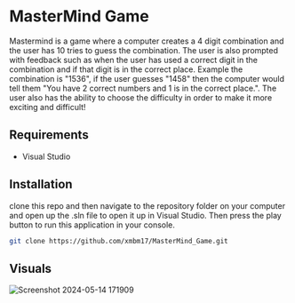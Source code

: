 # MasterMind Game

Mastermind is a game where a computer creates a 4 digit  combination and the user has 10 tries to guess the combination. The user is also prompted with feedback such as when the user has used a correct digit in the combination and if that digit is in the correct place. Example the combination is "1536", if the user guesses "1458" then the computer would tell them "You have 2 correct numbers and 1 is in the correct place.". The user also has the ability to choose the difficulty in order to make it more exciting and difficult! 

## Requirements
* Visual Studio 

## Installation

clone this repo and then navigate to the repository folder on your computer and open up the .sln file to open it up in Visual Studio. Then  press the play button to run this application in your console.

```bash
git clone https://github.com/xmbm17/MasterMind_Game.git
```

## Visuals
![Screenshot 2024-05-14 171909](https://github.com/xmbm17/MasterMind_Game/assets/106717417/5e457a53-d0d9-41e9-b187-6d5c4f6e2765)
